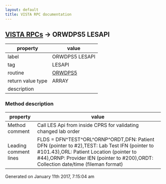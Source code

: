```yaml
---
layout: default
title: VISTA RPC documentation
---
```




## [VISTA RPCs](TableOfContent.md) &#8594; ORWDPS5 LESAPI 

 property | value 
--- | --- 
 label | ORWDPS5 LESAPI
 tag | LESAPI
 routine | [ORWDPS5](http://code.osehra.org/dox/Routine_ORWDPS5_source.html)
 return value type | ARRAY
 description | 


### Method description

 property | value 
--- | --- 
 Method comment | Call LES Api from inside CPRS for validating changed lab order
 Leading comment lines | FLDS = DFN^TEST^ORL^ORNP^ORDT,DFN:  Patient DFN (pointer to #2),TEST: Lab Test IFN (pointer to #101.43),ORL:  Patient Location (pointer to #44),ORNP: Provider IEN (pointer to #200),ORDT: Collection date/time (fileman format)




 Generated on January 11th 2017, 7:15:04 am